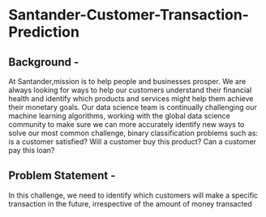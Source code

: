 # Santander-Customer-Transaction-Prediction
## Background​ - 
 At ​Santander​,mission is to help people and businesses prosper. 
 We are always looking for ways to help our customers understand their financial health and identify which products and services might
 help them achieve their monetary goals. Our data science team is continually challenging our machine learning algorithms,
 working with the global data science community to make sure we can more accurately identify new ways to solve our most common challenge,
 binary classification problems such as: is a customer satisfied? Will a customer buy this product? Can a customer pay this loan?
## Problem Statement​ - 
 In this challenge, we need to identify which customers will make a specific transaction in the future,
irrespective of the amount of money transacted
